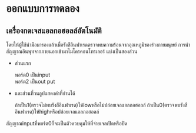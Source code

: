 # ออกแบบการทดลอง
## เครื่องกดเจสแอลกอฮอลล์อัตโนมัติ
โดยให้ผู้ใช้นำมือมารองแล้วเมื่อรังสีอินฟาเรดตรวจพบความร้อนจากอุณหภูมิของร่างกายมนุษย์
การนำสัญญาณอินพุทจากภายนอกเข้ามาไมโครคอนโทรเลอร์ แบ่งเป็นสองส่วน 
- ส่วนแรก
   
   พอร์ต0 เป็นinput  
   พอร์ต2 เป็นout put
- และส่วนที่วนลูปแสดงค่าที่อ่านได้

   ถ้าเป็น1(ตรวจไม่พบรังสีอินฟาเรด)ให้lowหรือไม่ปล่อยเจลแอลกอฮอลล์
   ถ้าเป็น0(ตรวจพบรังสีอินฟาเรด)ให้highหรือปล่อยเจลแอลกอฮอลล์
 
 สัญญาณinputที่พอร์ต0ก็จะเป็นตัวควบคุมให้ที่จ่ายเจลเปิดหรือปิด   
   










